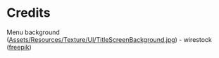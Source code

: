 # Credits

Menu background ([Assets/Resources/Texture/UI/TitleScreenBackground.jpg](Assets/Resources/Texture/UI/TitleScreenBackground.jpg)) - wirestock ([freepik](https://www.freepik.com/author/wirestock))